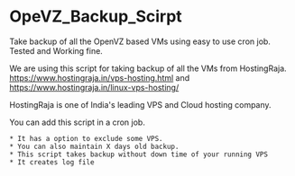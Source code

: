# OpeVZ_Backup_Scirpt
Take backup of all the OpenVZ based VMs using easy to use cron job. Tested and Working fine.

We are using this script for taking backup of all the VMs from HostingRaja. 
https://www.hostingraja.in/vps-hosting.html and https://www.hostingraja.in/linux-vps-hosting/ 

HostingRaja is one of India's leading VPS and Cloud hosting company.

You can add this script in a cron job.

	* It has a option to exclude some VPS.
	* You can also maintain X days old backup.
	* This script takes backup without down time of your running VPS
	* It creates log file 
